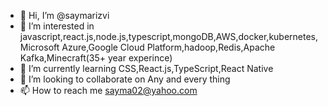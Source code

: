 - 👋 Hi, I’m @saymarizvi
- 👀 I’m interested in javascript,react.js,node.js,typescript,mongoDB,AWS,docker,kubernetes,Microsoft Azure,Google Cloud Platform,hadoop,Redis,Apache Kafka,Minecraft(35+ year experince) 
- 🌱 I’m currently learning CSS,React.js,TypeScript,React Native 
- 💞️ I’m looking to collaborate on Any and every thing
- 📫 How to reach me sayma02@yahoo.com

<!---
saymarizvi27/saymarizvi27 is a ✨ special ✨ repository because its `README.md` (this file) appears on your GitHub profile.
You can click the Preview link to take a look at your changes.
--->
